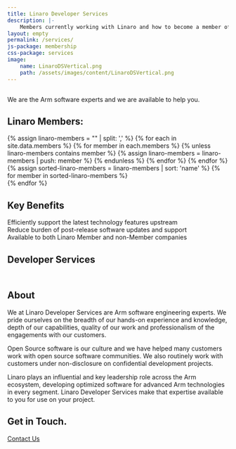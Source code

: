 ```yaml
---
title: Linaro Developer Services
description: |-
    Members currently working with Linaro and how to become a member of Linaro.
layout: empty
permalink: /services/
js-package: membership
css-package: services
image:
    name: LinaroDSVertical.png
    path: /assets/images/content/LinaroDSVertical.png 
---
```

<div class="container-fluid" id="why-join-container"  style="background-image: url('/assets/images/content/membership-bg.jpg');">
    <div class="row overlay" id="developer-services">
        <div class="container text-center">
            <img data-src="/assets/images/content/LinaroDSVerticalAlt2.png" src="data:image/gif;base64,R0lGODlhAQABAAAAACH5BAEKAAEALAAAAAABAAEAAAICTAEAOw=="  class="fly center-block lazyload img-responsive services-img" alt="Linaro Developer Services Logo"/>
            <p class="fly center-block">
                We are the <span class="bold">Arm software experts</span>
                and we are available to help you.
            </p>
        </div>
    </div>
</div>
<div class="container-fluid">
    <div class="row" id="projects">
        <div class="container">
            <div class="col-xs-12 text-center">
                <h2>Linaro Members:</h2>
            </div>
        </div>
        <div class="owl-carousel owl-theme" id="projects-slider">
            {% assign linaro-members = "" | split: ',' %}
            {% for each in site.data.members %}
                {% for member in each.members %}
                    {% unless linaro-members contains member %}
                        {% assign linaro-members = linaro-members | push: member %}
                    {% endunless %}
                {% endfor %}
            {% endfor %}
            {% assign sorted-linaro-members = linaro-members | sort: 'name' %}
            {% for member in sorted-linaro-members %}
            <a href="{{member.url}}" target="_blank">
                <div class="item project-item">
                    <div class="project-image lazyload" style="background: url('/assets/images/members/{{member.image}}') no-repeat center center;
                    background-size: contain; -webkit-background-size: contain; -moz-background-size: contain; -o-background-size: contain;"></div>
                </div>
            </a>
            {% endfor %}
        </div>
    </div>
    <div class="row padded-row" id="key-factors">
        <div class="container">
            <h2 class="text-center fly">Key Benefits</h2>
            <div class="col-xs-12 col-sm-4 fly key-factor text-center">
                <div class="key-factor-block fly">
                    <span class="key-factor-title">
                        Efficiently support the latest technology features upstream
                    </span>
                </div>
            </div>
            <div class="col-xs-12 col-sm-4 fly key-factor text-center">
                <div class="key-factor-block fly">
                    <span class="key-factor-title">
                        Reduce burden of post-release software updates and support
                    </span>
                </div>
            </div>
            <div class="col-xs-12 col-sm-4 fly key-factor text-center">
                <div class="key-factor-block fly">
                    <span class="key-factor-title">
                        Available to both Linaro Member and non-Member companies
                    </span>
                </div>
            </div>
        </div>
    </div>
    <div class="row padded-row" id="services">
        <div class="container">
            <h2 class="text-center fly">Developer Services</h2>
            <div class="honeycomb">
                <div class="ibws-fix">
                    <div class="hexagon fly">
                        <div class="hexagontent">
                            <a href="/services/security/">
                                <img class="lazyload img-responsive" src="data:image/gif;base64,R0lGODlhAQABAAAAACH5BAEKAAEALAAAAAABAAEAAAICTAEAOw==" data-src="/assets/images/content/DeveloperServices-icons_Security.svg" 
                                alt="Security Services"/>
                            </a>
                        </div>
                    </div>
                    <div class="hexagon fly">
                        <div class="hexagontent">
                            <a href="/services/bootloaders/">
                                <img class="lazyload img-responsive" src="data:image/gif;base64,R0lGODlhAQABAAAAACH5BAEKAAEALAAAAAABAAEAAAICTAEAOw==" data-src="/assets/images/content/DeveloperServices-icons_Bootloaders.svg" 
                                alt="Bootloader Services"/>
                            </a>
                        </div>
                    </div>
                    <div class="hexagon fly">
                        <div class="hexagontent">
                            <a href="/services/kernel-lts/">
                                <img class="lazyload img-responsive" src="data:image/gif;base64,R0lGODlhAQABAAAAACH5BAEKAAEALAAAAAABAAEAAAICTAEAOw==" data-src="/assets/images/content/DeveloperServices-icons_kernels.svg" 
                                alt="Kernel Services"/>
                            </a>
                        </div>
                    </div>
                    <div class="hexagon fly">
                        <div class="hexagontent">
                            <a href="/services/bsp-builds-support/">
                                <img class="lazyload img-responsive" src="data:image/gif;base64,R0lGODlhAQABAAAAACH5BAEKAAEALAAAAAABAAEAAAICTAEAOw==" data-src="/assets/images/content/DeveloperServices-icons_builds.svg" 
                                alt="Build Services"/>
                            </a>
                        </div>
                    </div>
                    <div class="hexagon fly">
                        <div class="hexagontent">
                            <a href="/services/power-management/">
                                <img class="lazyload img-responsive" src="data:image/gif;base64,R0lGODlhAQABAAAAACH5BAEKAAEALAAAAAABAAEAAAICTAEAOw==" data-src="/assets/images/content/DeveloperServices-icons_power.svg" 
                                alt="Power Services"/>
                            </a>
                        </div>
                    </div>
                </div>
                <div class="ibws-fix">
                    <div class="hexagon fly">
                        <div class="hexagontent">
                            <a href="/services/96boards/">
                                <img class="lazyload img-responsive" src="data:image/gif;base64,R0lGODlhAQABAAAAACH5BAEKAAEALAAAAAABAAEAAAICTAEAOw==" data-src="/assets/images/content/DeveloperServices-icons_96boards.svg" 
                                alt="96Boards Services"/>
                            </a>
                        </div>
                    </div>
                    <div class="hexagon fly">
                        <div class="hexagontent">
                            <a href="/services/toolchain-optimization-services/">
                                <img class="lazyload img-responsive" src="data:image/gif;base64,R0lGODlhAQABAAAAACH5BAEKAAEALAAAAAABAAEAAAICTAEAOw==" data-src="/assets/images/content/DeveloperServices-icons_toolchain.svg" 
                                alt="Toolchain Optimization Services"/>
                            </a>
                        </div>
                    </div>
                    <div class="hexagon fly">
                        <div class="hexagontent">
                            <a href="/services/open-source-consultancy/">
                                <img class="lazyload img-responsive" src="data:image/gif;base64,R0lGODlhAQABAAAAACH5BAEKAAEALAAAAAABAAEAAAICTAEAOw==" data-src="/assets/images/content/DeveloperServices-icons_consultancy.svg" 
                                alt="Open Source Consultancy Services"/>
                            </a>
                        </div>
                    </div>
                    <div class="hexagon fly">
                        <div class="hexagontent">
                            <a href="/services/testing-validation-services/">
                                <img class="lazyload img-responsive" src="data:image/gif;base64,R0lGODlhAQABAAAAACH5BAEKAAEALAAAAAABAAEAAAICTAEAOw==" data-src="/assets/images/content/DeveloperServices-icons_validation.svg" 
                                alt="Testing and Validation Services"/>
                            </a>
                        </div>
                    </div>
                    <div class="hexagon fly">
                        <div class="hexagontent">
                            <a href="/services/hands-on-training/">
                                <img class="lazyload img-responsive" src="data:image/gif;base64,R0lGODlhAQABAAAAACH5BAEKAAEALAAAAAABAAEAAAICTAEAOw==" data-src="/assets/images/content/DeveloperServices-icons_training.svg" 
                                alt="Hands on Training Services"/>
                            </a>
                        </div>
                    </div>
                </div>
            </div>
        </div>
    </div>
</div>
<div class="container-fluid">
    <div class="row padded-row" id="membership-levels">
        <div class="container">
            <h2 class="text-center fly">About</h2>
<div markdown="1" class="fly">
We at Linaro Developer Services are Arm software engineering experts. We pride ourselves on the breadth of our hands-on experience and knowledge, depth of our capabilities, quality of our work and professionalism of the engagements with our customers.

Open Source software is our culture and we have helped many customers work with open source software communities. We also routinely work with customers under non-disclosure on confidential development projects.

Linaro plays an influential and key leadership role across the Arm ecosystem, developing optimized software for advanced Arm technologies in every
segment. Linaro Developer Services make that expertise available to you for use on your project.
</div>
        </div>
    </div>
    <div class="row padded-row" id="get-in-touch">
        <div class="container text-center">
            <h2>Get in Touch.</h2>
            <div class="get-in-touch" id="contact-btn">
                <a href="mailto:contact@linaro.org?subject=Linaro.org%20-%20Developer%20Services" class="fly btn btn-primary btn-two">Contact Us</a>
            </div>
        </div>
    </div>
</div>